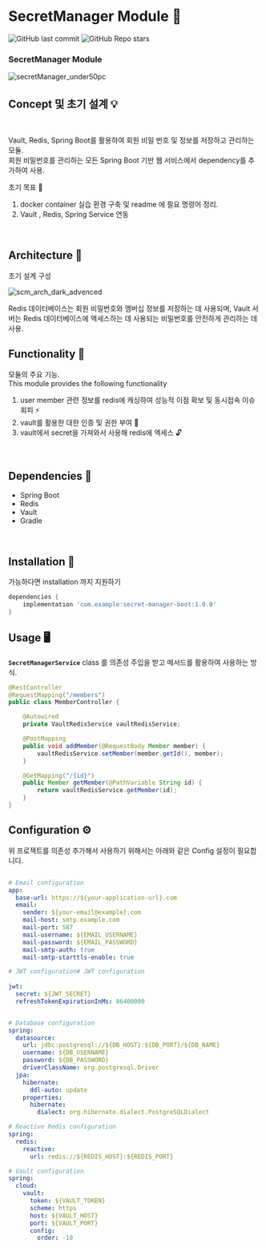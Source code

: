 # **SecretManager Module** 🤫

![GitHub last commit](https://img.shields.io/github/last-commit/christopher3810/SecretManager?style=flat-square) ![GitHub Repo stars](https://img.shields.io/github/stars/christopher3810/SecretManager?style=flat-square)


### SecretManager Module

![secretManager_under50pc](https://user-images.githubusercontent.com/61622657/227206522-a586e0b1-9d68-4a8f-ba0a-0bc8c8d5978a.png)



## **Concept 및 초기 설계** 💡
<br>

Vault, Redis, Spring Boot를 활용하여 회원 비밀 번호 및 정보를 저장하고 관리하는 모듈.\
회원 비밀번호를 관리하는 모든 Spring Boot 기반 웹 서비스에서 dependency를 추가하여 사용.

초기 목표 🎯
1. docker container 실습 환경 구축 및 readme 에 필요 명령어 정리.
2. Vault , Redis, Spring Service 연동

<br>

## **Architecture**  📐


초기 설계 구성

![scm_arch_dark_advenced](https://user-images.githubusercontent.com/61622657/225190246-7a2544a0-ea1e-4503-ae0e-9cf99ec1a800.png)


Redis 데이터베이스는 회원 비밀번호와 멤버십 정보를 저장하는 데 사용되며, Vault 서버는 Redis 데이터베이스에 액세스하는 데 사용되는 비밀번호를 안전하게 관리하는 데 사용.

## **Functionality** 🔧

모듈의 주요 기능.\
This module provides the following functionality

1. user member 관련 정보를 redis에 캐싱하여 성능적 이점 확보 및 동시접속 이슈 회피 ⚡
2. vault를 활용한 대한 인증 및 권한 부여 🔑
3. vault에서 secret을 가져와서 사용해 redis에 엑세스 🔓

<br>

## **Dependencies** 🔗

- Spring Boot
- Redis
- Vault
- Gradle

<br>

## **Installation**  💾

가능하다면 installation 까지 지원하기

```gradle
dependencies {
    implementation 'com.example:secret-manager-boot:1.0.0'
}

```

## **Usage** 🖥️

**`SecretManagerService`** class 를 의존성 주입을 받고 메서드를 활용하여 사용하는 방식.



```java
@RestController
@RequestMapping("/members")
public class MemberController {

    @Autowired
    private VaultRedisService vaultRedisService;

    @PostMapping
    public void addMember(@RequestBody Member member) {
        vaultRedisService.setMember(member.getId(), member);
    }

    @GetMapping("/{id}")
    public Member getMember(@PathVariable String id) {
        return vaultRedisService.getMember(id);
    }
}

```

## **Configuration** ⚙️

위 프로젝트를 의존성 추가해서 사용하기 위해서는 아래와 같은 Config 설정이 필요합니다.

```yaml

# Email configuration
app:
  base-url: https://${your-application-url}.com
  email:
    sender: ${your-email@example}.com
    mail-host: smtp.example.com
    mail-port: 587
    mail-username: ${EMAIL_USERNAME}
    mail-password: ${EMAIL_PASSWORD}
    mail-smtp-auth: true
    mail-smtp-starttls-enable: true

# JWT configuration# JWT configuration
    
jwt:
  secret: ${JWT_SECRET}
  refreshTokenExpirationInMs: 86400000


# Database configuration
spring:
  datasource:
    url: jdbc:postgresql://${DB_HOST}:${DB_PORT}/${DB_NAME}
    username: ${DB_USERNAME}
    password: ${DB_PASSWORD}
    driverClassName: org.postgresql.Driver
  jpa:
    hibernate:
      ddl-auto: update
    properties:
      hibernate:
        dialect: org.hibernate.dialect.PostgreSQLDialect

# Reactive Redis configuration
spring:
  redis:
    reactive:
      url: redis://${REDIS_HOST}:${REDIS_PORT}

# Vault configuration
spring:
  cloud:
    vault:
      token: ${VAULT_TOKEN}
      scheme: https
      host: ${VAULT_HOST}
      port: ${VAULT_PORT}
      config:
        order: -10

```


